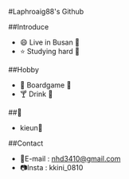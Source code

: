 ﻿#Laphroaig88's Github

##Introduce
* :smile: Live in Busan :sunrise:
* :star: Studying hard :green_book:

##Hobby
* :game_die: Boardgame :game_die:
* :cocktail: Drink :wine_glass:

##:heart_decoration:
* kieun:princess:

##Contact
* :email:E-mail : nhd3410@gmail.com
* :camera:Insta : kkini_0810

